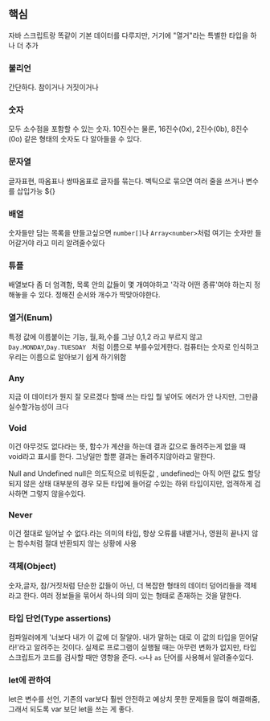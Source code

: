 ## 핵심
자바 스크립트랑 똑같이 기본 데이터를 다루지만, 거기에 "열거"라는 특별한 타입을 하나 더 추가

### 불리언
간단하다. 참이거나 거짓이거나

### 숫자
모두 소수점을 포함할 수 있는 숫자. 10진수는 물론, 16진수(0x), 2진수(0b), 8진수(0o) 같은 형태의 숫자도 다 알아들을 수 있다.

### 문자열
글자표현, 따옴표나 쌍따옴표로 글자를 묶는다. 벡틱으로 묶으면 여러 줄을 쓰거나 변수를 삽입가능 ${}

### 배열
숫자들만 담는 목록을 만들고싶으면 `number[]`나 `Array<number>`처럼 여기는 숫자만 들어갈거야 라고 미리 알려줄수있다

### 튜플
배열보다 좀 더 엄격함, 목록 안의 값들이 몇 개여야하고 '각각 어떤 종류'여야 하는지 정해놓을 수 있다. 정해진 순서와 개수가 딱맞아야한다.

### 열거(Enum)
특정 값에 이름붙이는 기능, 월,화,수를 그냥 0,1,2 라고 부르지 않고 `Day.MONDAY`,`Day.TUESDAY ` 처럼 이름으로 부를수있게한다. 컴퓨터는 숫자로 인식하고 우리는 이름으로 알아보기 쉽게 하기위함

### Any
지금 이 데이터가 뭔지 잘 모르겠다 할때 쓰는 타입 뭘 넣어도 에러가 안 나지만, 그만큼 실수할가능성이 크다

### Void
이건 아무것도 없다라는 뜻, 함수가 계산을 하는데 결과 값으로 돌려주는게 없을 때 void라고 표시를 한다. 그냥일만 할뿐 결과는 돌려주지않아라고 말한다.

Null and Undefined
null은 의도적으로 비워둔값 , undefined는 아직 어떤 값도 할당되지 않은 상태 대부분의 경우 모든 타입에 들어갈 수있는 하위 타입이지만, 엄격하게 검사하면 그렇지 않을수있다.

### Never
이건 절대로 일어날 수 없다.라는 의미의 타입, 항상 오류를 내뱉거나, 영원히 끝나지 않는 함수처럼 절대 반환되지 않는 상황에 사용

### 객체(Object)
숫자,글자, 참/거짓처럼 단순한 값들이 아닌, 더 복잡한 형태의 데이터 덩어리들을 객체라고 한다.
여러 정보들을 묶어서 하나의 의미 있는 형태로 존재하는 것을 말한다.

### 타입 단언(Type assertions)
컴파일러에게 '너보다 내가 이 값에 더 잘알아. 내가 말하는 대로 이 값의 타입을 믿어달라!'라고 알려주는 것이다. 실제로 프로그램이 실행될 때는 아무런 변화가 없지만, 타입스크립트가 코드를 검사할 때만 영향을 준다. `<>`나 `as` 단어를 사용해서 알려줄수있다.

### let에 관하여
let은 변수를 선언, 기존의 var보다 훨씬 안전하고 예상치 못한 문제들을 많이 해결해줌, 그래서 되도록 var 보단 let을 쓰는 게 좋다.